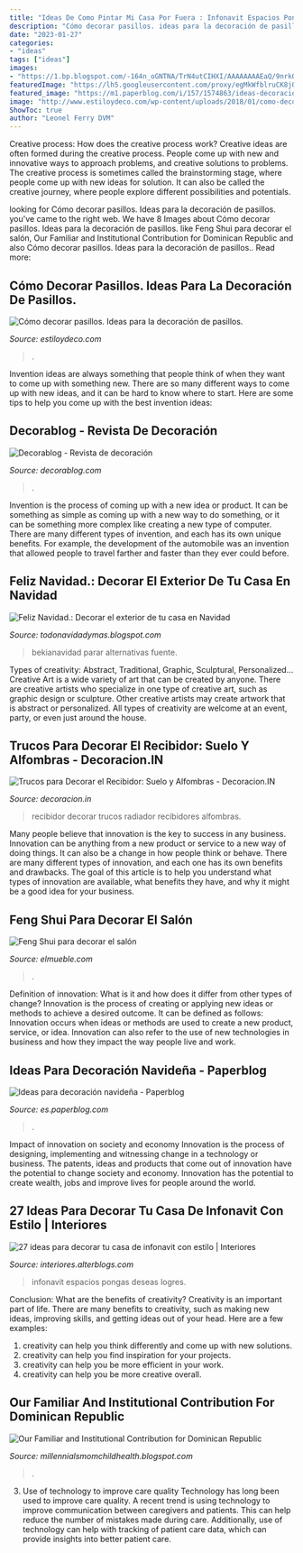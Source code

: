 ```yaml
---
title: "Ideas De Como Pintar Mi Casa Por Fuera : Infonavit Espacios Pongas Deseas Logres"
description: "Cómo decorar pasillos. ideas para la decoración de pasillos."
date: "2023-01-27"
categories:
- "ideas"
tags: ["ideas"]
images:
- "https://1.bp.blogspot.com/-164n_oGNTNA/TrN4utCIHXI/AAAAAAAAEaQ/9nrkQ7eQv3E/s1600/8997_m.jpg"
featuredImage: "https://lh5.googleusercontent.com/proxy/egMkWfblruCK8jO1dVhLuVZPyUDvs7J4d-DPpRTiJRZPzDJL_htSCQfJDH4Q_2n5jlZVDo-2UvfccXoxwhRl-R8FVRo=w1200-h630-n-k-no-nu"
featured_image: "https://m1.paperblog.com/i/157/1574863/ideas-decoracion-navidena-L-qrhZaA.jpeg"
image: "http://www.estiloydeco.com/wp-content/uploads/2018/01/como-decorar-pasillos-4.jpg"
ShowToc: true
author: "Leonel Ferry DVM"
---
```



Creative process: How does the creative process work?
Creative ideas are often formed during the creative process. People come up with new and innovative ways to approach problems, and creative solutions to problems. The creative process is sometimes called the brainstorming stage, where people come up with new ideas for solution. It can also be called the creative journey, where people explore different possibilities and potentials.

	

		
looking for Cómo decorar pasillos. Ideas para la decoración de pasillos. you've came to the right web. We have 8 Images about Cómo decorar pasillos. Ideas para la decoración de pasillos. like Feng Shui para decorar el salón, Our Familiar and Institutional Contribution for Dominican Republic and also Cómo decorar pasillos. Ideas para la decoración de pasillos.. Read more:
		
    
## Cómo Decorar Pasillos. Ideas Para La Decoración De Pasillos.

<img loading=lazy src="http://www.estiloydeco.com/wp-content/uploads/2018/01/como-decorar-pasillos-4.jpg" onerror="this.onerror=null;this.src='https://tse2.mm.bing.net/th?id=OIP.GyRt073DLIPrRju3de8i_AHaLG&amp;pid=15.1';" alt="Cómo decorar pasillos. Ideas para la decoración de pasillos.">

_Source: estiloydeco.com_

>. 

	

Invention ideas are always something that people think of when they want to come up with something new. There are so many different ways to come up with new ideas, and it can be hard to know where to start. Here are some tips to help you come up with the best invention ideas:

    
## Decorablog - Revista De Decoración

<img loading=lazy src="https://www.decorablog.com/wp-content/2013/07/Decoracion-verde-esmeralda-2-propuestas.jpg" onerror="this.onerror=null;this.src='https://tse2.mm.bing.net/th?id=OIP.-rvn9jLsRvu1n8Sn7sdbigHaES&amp;pid=15.1';" alt="Decorablog - Revista de decoración">

_Source: decorablog.com_

>. 

	

Invention is the process of coming up with a new idea or product. It can be something as simple as coming up with a new way to do something, or it can be something more complex like creating a new type of computer. There are many different types of invention, and each has its own unique benefits. For example, the development of the automobile was an invention that allowed people to travel farther and faster than they ever could before.

    
## Feliz Navidad.: Decorar El Exterior De Tu Casa En Navidad

<img loading=lazy src="https://1.bp.blogspot.com/-164n_oGNTNA/TrN4utCIHXI/AAAAAAAAEaQ/9nrkQ7eQv3E/s1600/8997_m.jpg" onerror="this.onerror=null;this.src='https://tse4.mm.bing.net/th?id=OIP.ce-1RhrcVlKsiIkQvj6SUQHaEv&amp;pid=15.1';" alt="Feliz Navidad.: Decorar el exterior de tu casa en Navidad">

_Source: todonavidadymas.blogspot.com_

>bekianavidad parar alternativas fuente. 

	

Types of creativity: Abstract, Traditional, Graphic, Sculptural, Personalized...
Creative Art is a wide variety of art that can be created by anyone. There are creative artists who specialize in one type of creative art, such as graphic design or sculpture. Other creative artists may create artwork that is abstract or personalized. All types of creativity are welcome at an event, party, or even just around the house.

    
## Trucos Para Decorar El Recibidor: Suelo Y Alfombras - Decoracion.IN

<img loading=lazy src="https://decoracion.in/wp-content/uploads/trucos-decorar-recibidor-escaleras.jpg" onerror="this.onerror=null;this.src='https://tse4.mm.bing.net/th?id=OIP.oF7ple-pJFHVxQFOrQdlGAHaK7&amp;pid=15.1';" alt="Trucos para Decorar el Recibidor: Suelo y Alfombras - Decoracion.IN">

_Source: decoracion.in_

>recibidor decorar trucos radiador recibidores alfombras. 

	

Many people believe that innovation is the key to success in any business. Innovation can be anything from a new product or service to a new way of doing things. It can also be a change in how people think or behave. There are many different types of innovation, and each one has its own benefits and drawbacks. The goal of this article is to help you understand what types of innovation are available, what benefits they have, and why it might be a good idea for your business.

    
## Feng Shui Para Decorar El Salón

<img loading=lazy src="https://www.elmueble.com/medio/2017/04/23/00433526-o_f2a36bff.jpg" onerror="this.onerror=null;this.src='https://tse2.mm.bing.net/th?id=OIP.R6ZzwZOFH4ut_H-xDNxckAHaJ4&amp;pid=15.1';" alt="Feng Shui para decorar el salón">

_Source: elmueble.com_

>. 

	

Definition of innovation: What is it and how does it differ from other types of change?
Innovation is the process of creating or applying new ideas or methods to achieve a desired outcome. It can be defined as follows: 
Innovation occurs when ideas or methods are used to create a new product, service, or idea. Innovation can also refer to the use of new technologies in business and how they impact the way people live and work.

    
## Ideas Para Decoración Navideña - Paperblog

<img loading=lazy src="https://m1.paperblog.com/i/157/1574863/ideas-decoracion-navidena-L-qrhZaA.jpeg" onerror="this.onerror=null;this.src='https://tse2.mm.bing.net/th?id=OIP.aEqTX2vI8uYX_3ZJHqpaOgAAAA&amp;pid=15.1';" alt="Ideas para decoración navideña - Paperblog">

_Source: es.paperblog.com_

>. 

	

Impact of innovation on society and economy
Innovation is the process of designing, implementing and witnessing change in a technology or business. The patents, ideas and products that come out of innovation have the potential to change society and economy. Innovation has the potential to create wealth, jobs and improve lives for people around the world.

    
## 27 Ideas Para Decorar Tu Casa De Infonavit Con Estilo | Interiores

<img loading=lazy src="https://interiores.alterblogs.com/wp-content/uploads/2017/01/27-ideas-para-decorar-tu-casa-de-infonavit-con-estilo-10.jpg" onerror="this.onerror=null;this.src='https://tse2.mm.bing.net/th?id=OIP.yi2LfkkX-dxaH9vVvvNdtwHaFj&amp;pid=15.1';" alt="27 ideas para decorar tu casa de infonavit con estilo | Interiores">

_Source: interiores.alterblogs.com_

>infonavit espacios pongas deseas logres. 

	

Conclusion: What are the benefits of creativity?
Creativity is an important part of life. There are many benefits to creativity, such as making new ideas, improving skills, and getting ideas out of your head. Here are a few examples: 
1. creativity can help you think differently and come up with new solutions.
2. creativity can help you find inspiration for your projects.
3. creativity can help you be more efficient in your work.
4. creativity can help you be more creative overall.

    
## Our Familiar And Institutional Contribution For Dominican Republic

<img loading=lazy src="https://lh5.googleusercontent.com/proxy/egMkWfblruCK8jO1dVhLuVZPyUDvs7J4d-DPpRTiJRZPzDJL_htSCQfJDH4Q_2n5jlZVDo-2UvfccXoxwhRl-R8FVRo=w1200-h630-n-k-no-nu" onerror="this.onerror=null;this.src='https://tse2.mm.bing.net/th?id=OIP.4pvtRgEIaiuTwbCBvaXj1QHaFj&amp;pid=15.1';" alt="Our Familiar and Institutional Contribution for Dominican Republic">

_Source: millennialsmomchildhealth.blogspot.com_

>. 

	

3) Use of technology to improve care quality
Technology has long been used to improve care quality. A recent trend is using technology to improve communication between caregivers and patients. This can help reduce the number of mistakes made during care. Additionally, use of technology can help with tracking of patient care data, which can provide insights into better patient care.

